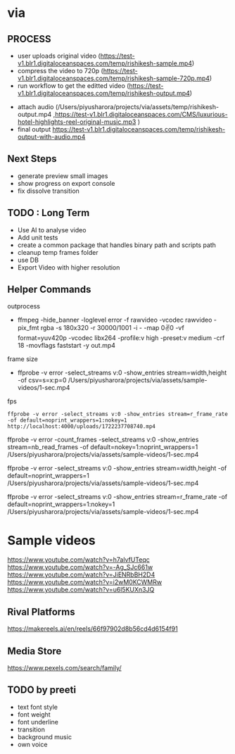 # via

## PROCESS

- user uploads original video (https://test-v1.blr1.digitaloceanspaces.com/temp/rishikesh-sample.mp4)
- compress the video to 720p (https://test-v1.blr1.digitaloceanspaces.com/temp/rishikesh-sample-720p.mp4)
- run workflow to get the editted video (https://test-v1.blr1.digitaloceanspaces.com/temp/rishikesh-output.mp4)

<!-- - get the url for 720p (https://test-v1.blr1.digitaloceanspaces.com/temp/rishikesh-sample-720p.mp4)
- run the workflow to generate media json (/Users/piyusharora/projects/via/assets/temp/rishikesh-transitions.json)
- load the json to render video in project (/Users/piyusharora/projects/via/web-workspace/apps/quick-reel-next/data/transitions.ts)
- check the video in the project page : store.send({type : "changeFrame", frame :421}) (http://localhost:3000/project)
- create a frames folder (/Users/piyusharora/projects/via/assets/temp/rishikesh-frames)
- update the folder and output path (/Users/piyusharora/projects/via/web-workspace/apps/exporter/src/exporter.ts)
- run the exporter which will capture frames and create video (/Users/piyusharora/projects/via/assets/temp/rishikesh-output.mp4)
- upload the output video (https://test-v1.blr1.digitaloceanspaces.com/temp/rishikesh-output.mp4)
- update the editor page url (/Users/piyusharora/projects/via/web-workspace/apps/quick-reel-next/app/templates/[id]/editor/page.tsx) -->

- attach audio (/Users/piyusharora/projects/via/assets/temp/rishikesh-output.mp4 ,https://test-v1.blr1.digitaloceanspaces.com/CMS/luxurious-hotel-highlights-reel-original-music.mp3 )
- final output https://test-v1.blr1.digitaloceanspaces.com/temp/rishikesh-output-with-audio.mp4

## Next Steps

- generate preview small images
- show progress on export console
- fix dissolve transition

## TODO : Long Term

- Use AI to analyse video
- Add unit tests
- create a common package that handles binary path and scripts path
- cleanup temp frames folder
- use DB
- Export Video with higher resolution

## Helper Commands

outprocess

- ffmpeg -hide_banner -loglevel error -f rawvideo -vcodec rawvideo -pix_fmt rgba -s 180x320 -r 30000/1001 -i - -map 0:v:0 -vf format=yuv420p -vcodec libx264 -profile:v high -preset:v medium -crf 18 -movflags faststart -y out.mp4

frame size

- ffprobe -v error -select_streams v:0 -show_entries stream=width,height -of csv=s=x:p=0 /Users/piyusharora/projects/via/assets/sample-videos/1-sec.mp4

fps

```shell
ffprobe -v error -select_streams v:0 -show_entries stream=r_frame_rate -of default=noprint_wrappers=1:nokey=1 http://localhost:4000/uploads/1722237708740.mp4
```

ffprobe -v error -count_frames -select_streams v:0 -show_entries stream=nb_read_frames -of default=nokey=1:noprint_wrappers=1 /Users/piyusharora/projects/via/assets/sample-videos/1-sec.mp4

ffprobe -v error -select_streams v:0 -show_entries stream=width,height -of default=noprint_wrappers=1 /Users/piyusharora/projects/via/assets/sample-videos/1-sec.mp4

ffprobe -v error -select_streams v:0 -show_entries stream=r_frame_rate -of default=noprint_wrappers=1:nokey=1 /Users/piyusharora/projects/via/assets/sample-videos/1-sec.mp4

# Sample videos

https://www.youtube.com/watch?v=h7alvfUTeqc
https://www.youtube.com/watch?v=-Ag_SJc661w
https://www.youtube.com/watch?v=JiENRbBH2D4
https://www.youtube.com/watch?v=i2wM0KCWMRw
https://www.youtube.com/watch?v=u6l5KUXn3JQ

## Rival Platforms

https://makereels.ai/en/reels/66f97902d8b56cd4d6154f91

## Media Store

https://www.pexels.com/search/family/

## TODO by preeti

- text font style
- font weight
- font underline
- transition
- background music
- own voice
